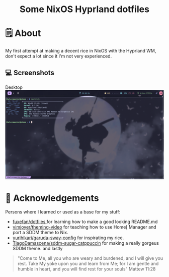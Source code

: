 <h1 align="center">Some NixOS Hyprland dotfiles</h1>

# 🗒 About

My first attempt at making a decent rice in NixOS with the Hyprland WM, don't expect a lot since it I'm not very experienced.

## 💻 Screenshots

<summary>
Desktop
</summary>
  <img src="https://github.com/AligatorRicardo/nixos-dotfiles/blob/main/desktop.png" alt="My desktop">

# 💾 Acknowledgements
Persons where I learned or used as a base for my stuff:
- [fuxefan/dotfiles ](https://github.com/fufexan/dotfiles/blob/main/README.md) for learning how to make a good looking README.md
- [vimjoyer/theming-video](https://github.com/vimjoyer/theming-video/blob/main/README.md) for teaching how to use Home[ Manager and port a SDDM theme to Nix.
- [yurihikari/garuda-sway-config](https://github.com/yurihikari/garuda-sway-config) for inspirating my rice.
- [TiagoDamascena/sddm-sugar-catppuccin](https://github.com/TiagoDamascena/sddm-sugar-catppuccin) for making a really gorgeus SDDM theme.
and lastly
> "Come to Me, all you who are weary and burdened, and I will give you rest. Take My yoke upon you and learn from Me; for I am gentle and humble in heart, and you will find rest for your souls" Mattew 11:28
